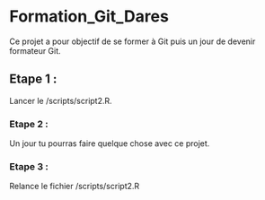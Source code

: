 # Formation_Git_Dares

Ce projet a pour objectif de se former à Git puis un jour de devenir formateur Git.

## Etape 1 :
Lancer le /scripts/script2.R.

### Etape 2 :
Un jour tu pourras faire quelque chose avec ce projet.

### Etape 3 :
Relance le fichier /scripts/script2.R
